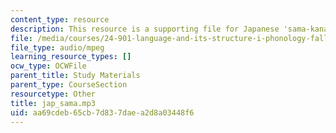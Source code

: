 ```yaml
---
content_type: resource
description: This resource is a supporting file for Japanese 'sama-kana-gakusha'.
file: /media/courses/24-901-language-and-its-structure-i-phonology-fall-2010/aa69cdeb65cb7d837daea2d8a03448f6_jap_sama.mp3
file_type: audio/mpeg
learning_resource_types: []
ocw_type: OCWFile
parent_title: Study Materials
parent_type: CourseSection
resourcetype: Other
title: jap_sama.mp3
uid: aa69cdeb-65cb-7d83-7dae-a2d8a03448f6
---
```

